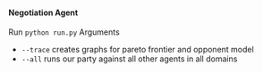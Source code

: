 #### Negotiation Agent

Run `python run.py`
Arguments
* `--trace` creates graphs for pareto frontier and opponent model
* `--all` runs our party against all other agents in all domains
